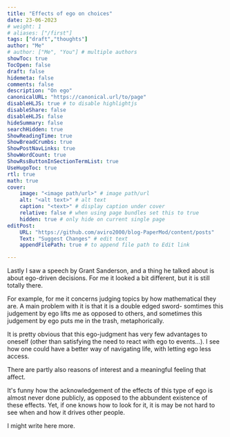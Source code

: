 ```yaml
---
title: "Effects of ego on choices"
date: 23-06-2023
# weight: 1
# aliases: ["/first"]
tags: ["draft","thoughts"]
author: "Me"
# author: ["Me", "You"] # multiple authors
showToc: true
TocOpen: false
draft: false
hidemeta: false
comments: false
description: "On ego"
canonicalURL: "https://canonical.url/to/page"
disableHLJS: true # to disable highlightjs
disableShare: false
disableHLJS: false
hideSummary: false
searchHidden: true
ShowReadingTime: true
ShowBreadCrumbs: true
ShowPostNavLinks: true
ShowWordCount: true
ShowRssButtonInSectionTermList: true
UseHugoToc: true
rtl: true
math: true
cover:
    image: "<image path/url>" # image path/url
    alt: "<alt text>" # alt text
    caption: "<text>" # display caption under cover
    relative: false # when using page bundles set this to true
    hidden: true # only hide on current single page
editPost:
    URL: "https://github.com/aviro2000/blog-PaperMod/content/posts"
    Text: "Suggest Changes" # edit text
    appendFilePath: true # to append file path to Edit link

---
```


Lastly I saw a speech by Grant Sanderson, and a thing he talked about is about ego-driven decisions. For me it looked a bit different, but it is still totally there. 

For example, for me it concerns judging topics by how mathematical they are. 
A main problem with it is that it is a double edged sword- somtimes this judgement by ego lifts me as opposed to others, and sometimes this judgement by ego puts me in the trash, metaphorically.

It is pretty obvious that this ego-judgment has very few advantages to oneself (other than satisfying the need to react with ego to events...). I see how one could have a better way of navigating life, with letting ego less access.

There are partly also reasons of interest and a meaningful feeling that affect.

It's funny how the acknowledgement of the effects of this type of ego is almost never done publicly, as opposed to the abbundent existence of these effects. Yet, if one knows how to look for it, it is may be not hard to see when and how it drives other people.

I might write here more.